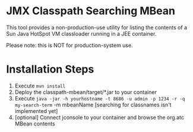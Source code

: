 JMX Classpath Searching MBean
=============================
This tool provides a non-production-use utility for listing the contents of a Sun Java HotSpot VM classloader running 
in a JEE container. 

Please note: this is NOT for production-system use.


Installation Steps
==================
1. Execute `mvn install`
2. Deploy the classpath-mbean/target/*.jar to your container
3. Execute `java -jar -h yourhostname -t 8686 -u admin -p 1234 -r -q my-search-term` -m mbeanName [searching for classnames isn't implemented yet]
4. [optional] Connect jconsole to your container and browse the org.atc MBean contents

